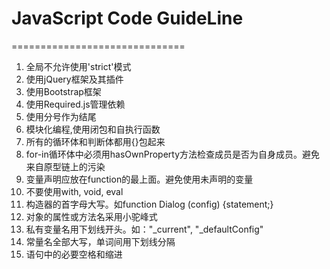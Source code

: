 # JavaScript Code GuideLine
==============================

 1. 全局不允许使用'strict'模式
 2. 使用jQuery框架及其插件
 3. 使用Bootstrap框架
 4. 使用Required.js管理依赖
 5. 使用分号作为结尾
 6. 模块化编程,使用闭包和自执行函数
 7. 所有的循环体和判断体都用{}包起来
 8. for-in循环体中必须用hasOwnProperty方法检查成员是否为自身成员。避免来自原型链上的污染
 9. 变量声明应放在function的最上面。避免使用未声明的变量
 10. 不要使用with, void, eval
 11. 构造器的首字母大写。如function Dialog (config) {statement;}
 12. 对象的属性或方法名采用小驼峰式
 13. 私有变量名用下划线开头。如："_current", "_defaultConfig"
 14. 常量名全部大写，单词间用下划线分隔
 15. 语句中的必要空格和缩进
